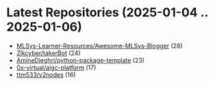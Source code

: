 # Latest Repositories (2025-01-04 .. 2025-01-06)

- [MLSys-Learner-Resources/Awesome-MLSys-Blogger](https://github.com/MLSys-Learner-Resources/Awesome-MLSys-Blogger) (28)
- [Zlkcyber/takerBot](https://github.com/Zlkcyber/takerBot) (24)
- [AmineDjeghri/python-package-template](https://github.com/AmineDjeghri/python-package-template) (23)
- [0x-virtual/aigc-platform](https://github.com/0x-virtual/aigc-platform) (17)
- [ttm533/v2nodes](https://github.com/ttm533/v2nodes) (16)
